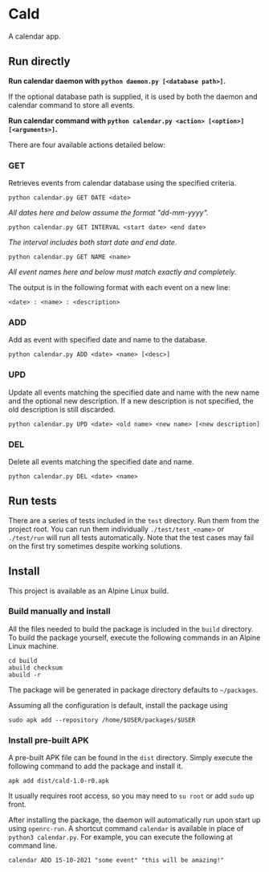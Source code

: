 # Cald

A calendar app.

## Run directly

**Run calendar daemon with `python daemon.py [<database path>]`.**

If the optional database path is supplied, it is used by both the daemon and
calendar command to store all events.

**Run calendar command with `python calendar.py <action> [<option>] [<arguments>]`.**

There are four available actions detailed below:

### GET

Retrieves events from calendar database using the specified criteria.

`python calendar.py GET DATE <date>`

_All dates here and below assume the format "dd-mm-yyyy"._

`python calendar.py GET INTERVAL <start date> <end date>`

_The interval includes both start date and end date._

`python calendar.py GET NAME <name>`

_All event names here and below must match exactly and completely._

The output is in the following format with each event on a new line:

`<date> : <name> : <description>`

### ADD

Add as event with specified date and name to the database.

`python calendar.py ADD <date> <name> [<desc>]`

### UPD

Update all events matching the specified date and name with the new name and
the optional new description. If a new description is not specified, the old
description is still discarded.

`python calendar.py UPD <date> <old name> <new name> [<new description]`

### DEL

Delete all events matching the specified date and name.

`python calendar.py DEL <date> <name>`

## Run tests

There are a series of tests included in the `test` directory. Run them from the
project root. You can run them individually `./test/test_<name>` or `./test/run`
will run all tests automatically. Note that the test cases may fail on the
first try sometimes despite working solutions.

## Install

This project is available as an Alpine Linux build.

### Build manually and install

All the files needed to build the package is included in the `build` directory.
To build the package yourself, execute the following commands in an Alpine
Linux machine.

```
cd build
abuild checksum
abuild -r
```

The package will be generated in package directory defaults to `~/packages`.

Assuming all the configuration is default, install the package using

```
sudo apk add --repository /home/$USER/packages/$USER
```

### Install pre-built APK

A pre-built APK file can be found in the `dist` directory. Simply execute the
following command to add the package and install it.

```
apk add dist/cald-1.0-r0.apk
```

It usually requires root access, so you may need to `su root` or add `sudo` up
front.

After installing the package, the daemon will automatically run upon start up
using `openrc-run`. A shortcut command `calendar` is available in place of
`python3 calendar.py`. For example, you can execute the following at command
line.

```
calendar ADD 15-10-2021 "some event" "this will be amazing!"
```

